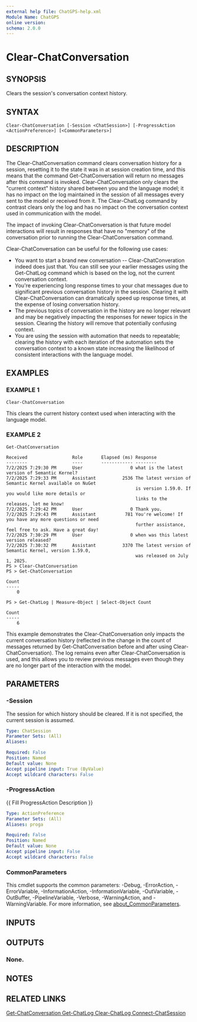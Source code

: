 ```yaml
---
external help file: ChatGPS-help.xml
Module Name: ChatGPS
online version:
schema: 2.0.0
---
```


# Clear-ChatConversation

## SYNOPSIS
Clears the session's conversation context history.

## SYNTAX

```
Clear-ChatConversation [-Session <ChatSession>] [-ProgressAction <ActionPreference>] [<CommonParameters>]
```

## DESCRIPTION
The Clear-ChatConversation command clears conversation history for a session, resetting it to the state it was in at session creation time, and this means that the command Get-ChatConversation will return no messages after this command is invoked.
Clear-ChatConversation only clears the "current context" history shared between you and the language model; it has no impact on the log maintained in the session of all messages every sent to the model or received from it.
The Clear-ChatLog command by contrast clears only the log and has no impact on the conversation context used in communication with the model.

The impact of invoking Clear-ChatConversation is that future model interactions will result in responses that have no "memory" of the conversation prior to running the Clear-ChatConversation command.

Clear-ChatConversation can be useful for the following use cases:

* You want to start a brand new conversation -- Clear-ChatConveration indeed does just that.
You can still see your earlier messages using the Get-ChatLog command which is based on the log, not the current conversation context.
* You're experiencing long response times to your chat messages due to significant previous conversation history in the session.
Clearing it with Clear-ChatConversation can dramatically speed up response times, at the expense of losing conversation history.
* The previous topics of conversation in the history are no longer relevant and may be negatively impacting the responses for newer topics in the session.
Clearing the history will remove that potentially confusing context.
* You are using the session with automation that needs to repeatable; clearing the history with each iteration of the automation sets the conversation context to a known state increasing the likelihood of consistent interactions with the language model.

## EXAMPLES

### EXAMPLE 1
```
Clear-ChatConversation
```

This clears the current history context used when interacting with the language model.

### EXAMPLE 2
```
Get-ChatConversation
 
Received                 Role       Elapsed (ms) Response
--------                 ----       ------------ --------
7/2/2025 7:29:30 PM      User                  0 what is the latest version of Semantic Kernel?
7/2/2025 7:29:33 PM      Assistant          2536 The latest version of Semantic Kernel available on NuGet
                                                 is version 1.59.0. If you would like more details or
                                                 links to the releases, let me know!
7/2/2025 7:29:42 PM      User                  0 Thank you.
7/2/2025 7:29:43 PM      Assistant           781 You're welcome! If you have any more questions or need
                                                 further assistance, feel free to ask. Have a great day!
7/2/2025 7:30:29 PM      User                  0 when was this latest version released?
7/2/2025 7:30:32 PM      Assistant          3370 The latest version of Semantic Kernel, version 1.59.0,
                                                 was released on July 1, 2025.
PS > Clear-ChatConversation
PS > Get-ChatConversation
 
Count
-----
    0
 
PS > Get-ChatLog | Measure-Object | Select-Object Count
 
Count
-----
    6
```

This example demonstrates the Clear-ChatConversation only impacts the current conversation history (reflected in the change in the count of messages returned by Get-ChatConversation before and after using Clear-ChatConversation).
The log remains even after Clear-ChatConversation is used, and this allows you to review previous messages even though they are no longer part of the interaction with the model.

## PARAMETERS

### -Session
The session for which history should be cleared.
If it is not specified, the current session is assumed.

```yaml
Type: ChatSession
Parameter Sets: (All)
Aliases:

Required: False
Position: Named
Default value: None
Accept pipeline input: True (ByValue)
Accept wildcard characters: False
```

### -ProgressAction
{{ Fill ProgressAction Description }}

```yaml
Type: ActionPreference
Parameter Sets: (All)
Aliases: proga

Required: False
Position: Named
Default value: None
Accept pipeline input: False
Accept wildcard characters: False
```

### CommonParameters
This cmdlet supports the common parameters: -Debug, -ErrorAction, -ErrorVariable, -InformationAction, -InformationVariable, -OutVariable, -OutBuffer, -PipelineVariable, -Verbose, -WarningAction, and -WarningVariable. For more information, see [about_CommonParameters](http://go.microsoft.com/fwlink/?LinkID=113216).

## INPUTS

## OUTPUTS

### None.
## NOTES

## RELATED LINKS

[Get-ChatConversation
Get-ChatLog
Clear-ChatLog
Connect-ChatSession]()

